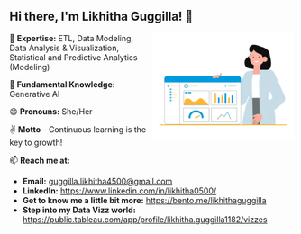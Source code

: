 ## Hi there, I'm Likhitha Guggilla! 👋

<img src="https://github.com/LikhithaGuggilla/LikhithaGuggilla/blob/main/github_gif.gif" align="right" width="250" />


🌱 **Expertise:** ETL, Data Modeling, Data Analysis & Visualization, Statistical and Predictive Analytics (Modeling)

🧠 **Fundamental Knowledge:** Generative AI

😄 **Pronouns:** She/Her

✌️ **Motto** - Continuous learning is the key to growth!

📫 **Reach me at:**  
   - **Email:** [guggilla.likhitha4500@gmail.com](mailto:guggilla.likhitha4500@gmail.com)  
   - **LinkedIn:** https://www.linkedin.com/in/likhitha0500/
   - **Get to know me a little bit more:** https://bento.me/likhithaguggilla
   - **Step into my Data Vizz world:** https://public.tableau.com/app/profile/likhitha.guggilla1182/vizzes

















